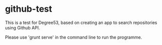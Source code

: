 # github-test

This is a test for Degree53, based on creating an app to search repositories using Github API.

Please use 'grunt serve' in the command line to run the programme.

